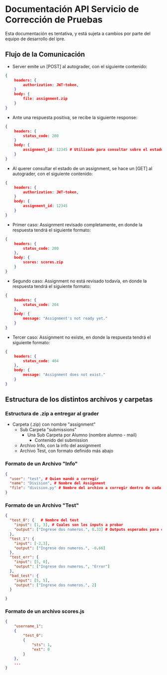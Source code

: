 # Documentación API Servicio de Corrección de Pruebas

Esta documentación es tentativa, y está sujeta a cambios por parte del equipo de desarrollo del ipre.

## Flujo de la Comunicación

- Server emite un [POST] al autograder, con el siguiente contenido:

```JSON
{
    headers: {
        authorization: JWT-token,
    }
    body: {
        file: assignment.zip
    }
}
```

- Ante una respuesta positiva, se recibe la siguiente response:

```JSON
{
    headers: {
        status_code: 200
    }
    body: {
        assignment_id: 12345 # Utilizado para consultar sobre el estado de este assignment en particular.
    }
}
```

- Al querer consultar el estado de un assignment, se hace un [GET] al autograder, con el siguiente contenido:

```JSON
{
    headers: {
        authorization: JWT-token,
    }
    body: {
        assignment_id: 12345
    }
}
```

- Primer caso: Assignment revisado completamente, en donde la respuesta tendrá el siguiente formato:

```JSON
{
    headers: {
        status_code: 200
    },
    body: {
        scores: scores.zip
    }
}
```

- Segundo caso: Assignment no está revisado todavía, en donde la respuesta tendrá el siguiente formato:

```JSON
{
    headers: {
        status_code: 204
    },
    body: {
        message: "Assignment's not ready yet."
    }
}
```

- Tercer caso: Assignment no existe, en donde la respuesta tendrá el siguiente formato:

```JSON
{
    headers: {
        status_code: 404
    },
    body: {
        message: "Assignment does not exist."
    }
}
```

## Estructura de los distintos archivos y carpetas

### Estructura de .zip a entregar al grader

- Carpeta (.zip) con nombre "assignment"
  - Sub Carpeta "submissions"
    - Una Sub Carpeta por Alumno (nombre alumno - mail)
      - Contenido del submission
  - Archivo Info, con la info del assignment
  - Archivo Test, con formato definido más abajo

### Formato de un Archivo "Info"

```JSON
{
  "user": "test", # Quien mandó a corregir
  "name": "Division", # Nombre del Assignment
  "file": "division.py" # Nombre del archivo a corregir dentro de cada Submission
}
```

### Formato de un Archivo "Test"

```JSON
{
  "test_0": {   # Nombre del test
    "input": [1, 3], # Cuales son los inputs a probar
    "output": ["Ingrese dos numeros.", 0.33] # Outputs esperados para cada input. OJO: PRIMER ELEMENTO DE CADA OUTPUT ES EL PROMPT.
  },
  "test_1": {
    "input": [-2,3],
    "output": ["Ingrese dos numeros.", -0.66]
  },
  "test_err": {
    "input": [5, 0],
    "output": ["Ingrese dos numeros.", "Error"]
  },
  "bad_test": {
    "input": [5, 5],
    "output": ["Ingrese dos numeros.", 2]
  }

}
```

### Formato de un archivo scores.js

```JSON
{
    "username_1":
    {
        "test_0":
        {
            "sts": 1,
            "ext": 0
        }
    },
    ...
}
```
